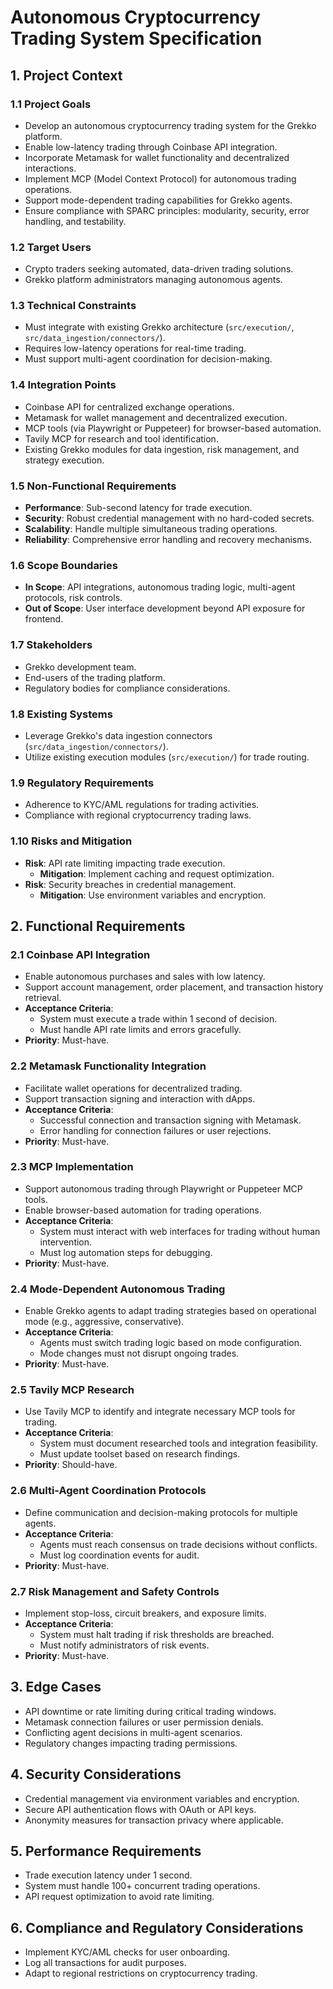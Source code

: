 # Autonomous Cryptocurrency Trading System Specification

## 1. Project Context

### 1.1 Project Goals
- Develop an autonomous cryptocurrency trading system for the Grekko platform.
- Enable low-latency trading through Coinbase API integration.
- Incorporate Metamask for wallet functionality and decentralized interactions.
- Implement MCP (Model Context Protocol) for autonomous trading operations.
- Support mode-dependent trading capabilities for Grekko agents.
- Ensure compliance with SPARC principles: modularity, security, error handling, and testability.

### 1.2 Target Users
- Crypto traders seeking automated, data-driven trading solutions.
- Grekko platform administrators managing autonomous agents.

### 1.3 Technical Constraints
- Must integrate with existing Grekko architecture (`src/execution/`, `src/data_ingestion/connectors/`).
- Requires low-latency operations for real-time trading.
- Must support multi-agent coordination for decision-making.

### 1.4 Integration Points
- Coinbase API for centralized exchange operations.
- Metamask for wallet management and decentralized execution.
- MCP tools (via Playwright or Puppeteer) for browser-based automation.
- Tavily MCP for research and tool identification.
- Existing Grekko modules for data ingestion, risk management, and strategy execution.

### 1.5 Non-Functional Requirements
- **Performance**: Sub-second latency for trade execution.
- **Security**: Robust credential management with no hard-coded secrets.
- **Scalability**: Handle multiple simultaneous trading operations.
- **Reliability**: Comprehensive error handling and recovery mechanisms.

### 1.6 Scope Boundaries
- **In Scope**: API integrations, autonomous trading logic, multi-agent protocols, risk controls.
- **Out of Scope**: User interface development beyond API exposure for frontend.

### 1.7 Stakeholders
- Grekko development team.
- End-users of the trading platform.
- Regulatory bodies for compliance considerations.

### 1.8 Existing Systems
- Leverage Grekko's data ingestion connectors (`src/data_ingestion/connectors/`).
- Utilize existing execution modules (`src/execution/`) for trade routing.

### 1.9 Regulatory Requirements
- Adherence to KYC/AML regulations for trading activities.
- Compliance with regional cryptocurrency trading laws.

### 1.10 Risks and Mitigation
- **Risk**: API rate limiting impacting trade execution.
  - **Mitigation**: Implement caching and request optimization.
- **Risk**: Security breaches in credential management.
  - **Mitigation**: Use environment variables and encryption.

## 2. Functional Requirements

### 2.1 Coinbase API Integration
- Enable autonomous purchases and sales with low latency.
- Support account management, order placement, and transaction history retrieval.
- **Acceptance Criteria**:
  - System must execute a trade within 1 second of decision.
  - Must handle API rate limits and errors gracefully.
- **Priority**: Must-have.

### 2.2 Metamask Functionality Integration
- Facilitate wallet operations for decentralized trading.
- Support transaction signing and interaction with dApps.
- **Acceptance Criteria**:
  - Successful connection and transaction signing with Metamask.
  - Error handling for connection failures or user rejections.
- **Priority**: Must-have.

### 2.3 MCP Implementation
- Support autonomous trading through Playwright or Puppeteer MCP tools.
- Enable browser-based automation for trading operations.
- **Acceptance Criteria**:
  - System must interact with web interfaces for trading without human intervention.
  - Must log automation steps for debugging.
- **Priority**: Must-have.

### 2.4 Mode-Dependent Autonomous Trading
- Enable Grekko agents to adapt trading strategies based on operational mode (e.g., aggressive, conservative).
- **Acceptance Criteria**:
  - Agents must switch trading logic based on mode configuration.
  - Mode changes must not disrupt ongoing trades.
- **Priority**: Must-have.

### 2.5 Tavily MCP Research
- Use Tavily MCP to identify and integrate necessary MCP tools for trading.
- **Acceptance Criteria**:
  - System must document researched tools and integration feasibility.
  - Must update toolset based on research findings.
- **Priority**: Should-have.

### 2.6 Multi-Agent Coordination Protocols
- Define communication and decision-making protocols for multiple agents.
- **Acceptance Criteria**:
  - Agents must reach consensus on trade decisions without conflicts.
  - Must log coordination events for audit.
- **Priority**: Must-have.

### 2.7 Risk Management and Safety Controls
- Implement stop-loss, circuit breakers, and exposure limits.
- **Acceptance Criteria**:
  - System must halt trading if risk thresholds are breached.
  - Must notify administrators of risk events.
- **Priority**: Must-have.

## 3. Edge Cases
- API downtime or rate limiting during critical trading windows.
- Metamask connection failures or user permission denials.
- Conflicting agent decisions in multi-agent scenarios.
- Regulatory changes impacting trading permissions.

## 4. Security Considerations
- Credential management via environment variables and encryption.
- Secure API authentication flows with OAuth or API keys.
- Anonymity measures for transaction privacy where applicable.

## 5. Performance Requirements
- Trade execution latency under 1 second.
- System must handle 100+ concurrent trading operations.
- API request optimization to avoid rate limiting.

## 6. Compliance and Regulatory Considerations
- Implement KYC/AML checks for user onboarding.
- Log all transactions for audit purposes.
- Adapt to regional restrictions on cryptocurrency trading.